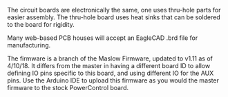 The circuit boards are electronically the same, one uses thru-hole parts for easier assembly. The thru-hole board uses heat sinks that can be soldered to the board for rigidity.

Many web-based PCB houses will accept an EagleCAD .brd file for manufacturing.

The firmware is a branch of the Maslow Firmware, updated to v1.11 as of 4/10/18. It differs from the master in having a different board ID to allow defining IO pins specific to this board, and using different IO for the AUX pins. Use the Arduino IDE to upload this firmware as you would the master firmware to the stock PowerControl board.


